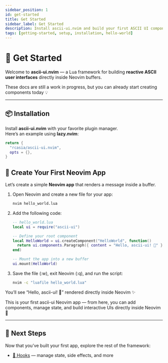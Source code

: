 ```yaml
---
sidebar_position: 1
id: get-started
title: Get Started
sidebar_label: Get Started
description: Install ascii-ui.nvim and build your first ASCII UI component.
tags: [getting-started, setup, installation, hello-world]
---
```


# 🚀 Get Started

Welcome to **ascii-ui.nvim** — a Lua framework for building **reactive ASCII user interfaces** directly inside Neovim buffers.

These docs are still a work in progress, but you can already start creating components today 💡

---

## 📦 Installation

Install **ascii-ui.nvim** with your favorite plugin manager.  
Here’s an example using **lazy.nvim**:

```lua
return {
  "rcasia/ascii-ui.nvim",
  opts = {},
}
```

## 🧱 Create Your First Neovim App

Let’s create a simple **Neovim app** that renders a message inside a buffer.

1. Open Neovim and create a new file for your app:

   ```bash
   nvim hello_world.lua
   ```

2. Add the following code:

    ```lua
    -- hello_world.lua
    local ui = require("ascii-ui")

    -- Define your root component
    local HelloWorld = ui.createComponent("HelloWorld", function()
      return ui.components.Paragraph({ content = "Hello, ascii-ui! 👋" })
    end)

    -- Mount the app into a new buffer
    ui.mount(HelloWorld)
    ```

3. Save the file (:w), exit Neovim (:q), and run the script:

    ```bash
    nvim -c "luafile hello_world.lua"
    ```

You’ll see “Hello, ascii-ui! 👋” rendered directly inside Neovim ✨

This is your first ascii-ui Neovim app — from here, you can add components, manage state, and build interactive UIs directly inside Neovim 🚀

---

## 🚀 Next Steps

Now that you’ve built your first app, explore the rest of the framework:

- [📘 Hooks](./hooks) — manage state, side effects, and more  
